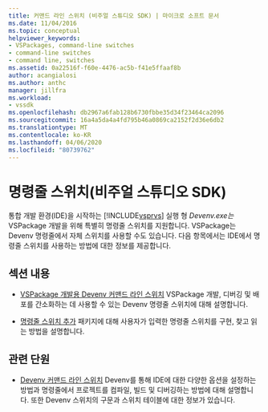 ```yaml
---
title: 커맨드 라인 스위치 (비주얼 스튜디오 SDK) | 마이크로 소프트 문서
ms.date: 11/04/2016
ms.topic: conceptual
helpviewer_keywords:
- VSPackages, command-line switches
- command-line switches
- command line, switches
ms.assetid: 0a22516f-f60e-4476-ac5b-f41e5ffaaf8b
author: acangialosi
ms.author: anthc
manager: jillfra
ms.workload:
- vssdk
ms.openlocfilehash: db2967a6fab128b6730fbbe35d34f23464ca2096
ms.sourcegitcommit: 16a4a5da4a4fd795b46a0869ca2152f2d36e6db2
ms.translationtype: MT
ms.contentlocale: ko-KR
ms.lasthandoff: 04/06/2020
ms.locfileid: "80739762"
---
```

# <a name="command-line-switches-visual-studio-sdk"></a>명령줄 스위치(비주얼 스튜디오 SDK)
통합 개발 환경(IDE)을 시작하는 [!INCLUDE[vsprvs](../code-quality/includes/vsprvs_md.md)] 실행 형 *Devenv.exe는*VSPackage 개발을 위해 특별히 명령줄 스위치를 지원합니다. VSPackage는 Devenv 명령줄에서 자체 스위치를 사용할 수도 있습니다. 다음 항목에서는 IDE에서 명령줄 스위치를 사용하는 방법에 대한 정보를 제공합니다.

## <a name="in-this-section"></a>섹션 내용
- [VSPackage 개발용 Devenv 커맨드 라인 스위치](../extensibility/devenv-command-line-switches-for-vspackage-development.md) VSPackage 개발, 디버깅 및 배포를 간소화하는 데 사용할 수 있는 Devenv 명령줄 스위치에 대해 설명합니다.

- [명령줄 스위치 추가](../extensibility/adding-command-line-switches.md) 패키지에 대해 사용자가 입력한 명령줄 스위치를 구현, 찾고 읽는 방법을 설명합니다.

## <a name="related-sections"></a>관련 단원
- [Devenv 커맨드 라인 스위치](../ide/reference/devenv-command-line-switches.md) Devenv를 통해 IDE에 대한 다양한 옵션을 설정하는 방법과 명령줄에서 프로젝트를 컴파일, 빌드 및 디버깅하는 방법에 대해 설명합니다. 또한 Devenv 스위치의 구문과 스위치 테이블에 대한 정보가 있습니다.
